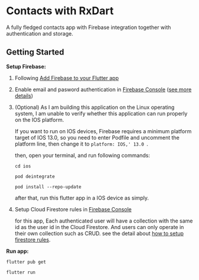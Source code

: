 # Contacts with RxDart

A fully fledged contacts app with Firebase integration together with authentication and storage.

## Getting Started

**Setup Firebase:**

1. Following [Add Firebase to your Flutter app](https://firebase.google.com/docs/flutter/setup)

2. Enable email and pasword authentication in [Firebase Console](https://console.firebase.google.com/) ([see more details](./enable-email-password-authentication.md))

3. (Optional) As I am building this application on the Linux operating system, I am unable to verify whether this application can run properly on the IOS platform. 

   If you want to run on IOS devices, Firebase requires a minimum platform target of IOS 13.0, so you need to enter Podfile and uncomment the platform line, then change it to `platform: IOS,' 13.0 `. 

   then, open your terminal, and run following commands:

   ```shell
   cd ios
   
   pod deintegrate
   
   pod install --repo-update
   ```

   after that, run this flutter app in a IOS device as simply.

4. Setup Cloud Firestore rules in [Firebase Console](https://console.firebase.google.com/)

   for this app, Each authenticated user will have a collection with the same id as the user id in the Cloud Firestore. And users can only operate in their own collection such as CRUD. see the detail about [how to setup firestore rules](./setup-firestore-database.md).

**Run app:**

```shell
flutter pub get

flutter run
```

